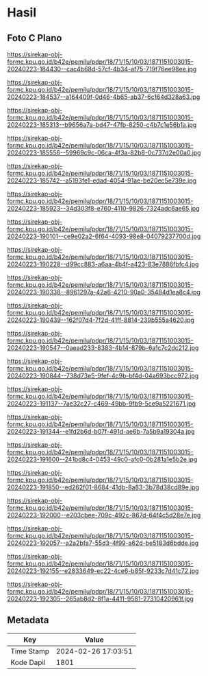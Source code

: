 # Hasil

## Foto C Plano

https://sirekap-obj-formc.kpu.go.id/b42e/pemilu/pdpr/18/71/15/10/03/1871151003015-20240223-184430--cac4b68d-57cf-4b34-af75-719f76ee98ee.jpg

https://sirekap-obj-formc.kpu.go.id/b42e/pemilu/pdpr/18/71/15/10/03/1871151003015-20240223-184537--a164409f-0d46-4b65-ab37-6c164d328a63.jpg

https://sirekap-obj-formc.kpu.go.id/b42e/pemilu/pdpr/18/71/15/10/03/1871151003015-20240223-185313--b9656a7a-bd47-47fb-8250-c4b7c1e56b1a.jpg

https://sirekap-obj-formc.kpu.go.id/b42e/pemilu/pdpr/18/71/15/10/03/1871151003015-20240223-185556--59969c9c-06ca-4f3a-82b8-0c737d2e00a0.jpg

https://sirekap-obj-formc.kpu.go.id/b42e/pemilu/pdpr/18/71/15/10/03/1871151003015-20240223-185742--a5193fe1-edad-4054-91ae-be20ec5e739e.jpg

https://sirekap-obj-formc.kpu.go.id/b42e/pemilu/pdpr/18/71/15/10/03/1871151003015-20240223-185923--34d303f8-e760-4110-9826-7324adc6ae65.jpg

https://sirekap-obj-formc.kpu.go.id/b42e/pemilu/pdpr/18/71/15/10/03/1871151003015-20240223-190101--ce9e02a2-6f64-4093-98e8-04079237700d.jpg

https://sirekap-obj-formc.kpu.go.id/b42e/pemilu/pdpr/18/71/15/10/03/1871151003015-20240223-190228--d99cc883-a6aa-4b4f-a423-83e7886fbfc4.jpg

https://sirekap-obj-formc.kpu.go.id/b42e/pemilu/pdpr/18/71/15/10/03/1871151003015-20240223-190338--8961297a-42a6-4210-90a0-35484d1ea8c4.jpg

https://sirekap-obj-formc.kpu.go.id/b42e/pemilu/pdpr/18/71/15/10/03/1871151003015-20240223-190439--162f07d4-7f2d-41ff-8814-239b555a4620.jpg

https://sirekap-obj-formc.kpu.go.id/b42e/pemilu/pdpr/18/71/15/10/03/1871151003015-20240223-190547--0aead233-8383-4b14-879b-6a1c7c2dc212.jpg

https://sirekap-obj-formc.kpu.go.id/b42e/pemilu/pdpr/18/71/15/10/03/1871151003015-20240223-190844--738d73e5-9fef-4c9b-bf4d-04a693bcc972.jpg

https://sirekap-obj-formc.kpu.go.id/b42e/pemilu/pdpr/18/71/15/10/03/1871151003015-20240223-191137--7ae32c27-c469-49bb-9fb9-5ce9a5221671.jpg

https://sirekap-obj-formc.kpu.go.id/b42e/pemilu/pdpr/18/71/15/10/03/1871151003015-20240223-191344--e1fd2b6d-b07f-491d-ae6b-7a5b9a19304a.jpg

https://sirekap-obj-formc.kpu.go.id/b42e/pemilu/pdpr/18/71/15/10/03/1871151003015-20240223-191600--241bd8c4-0453-49c0-afc0-0b281a1e5b2e.jpg

https://sirekap-obj-formc.kpu.go.id/b42e/pemilu/pdpr/18/71/15/10/03/1871151003015-20240223-191850--ed262f01-8684-41db-8a83-3b78d38cd89e.jpg

https://sirekap-obj-formc.kpu.go.id/b42e/pemilu/pdpr/18/71/15/10/03/1871151003015-20240223-192000--e203cbee-709c-492c-867d-64f4c5d28e7e.jpg

https://sirekap-obj-formc.kpu.go.id/b42e/pemilu/pdpr/18/71/15/10/03/1871151003015-20240223-192057--a2a2bfa7-55d3-4f99-a62d-be5183d6bdde.jpg

https://sirekap-obj-formc.kpu.go.id/b42e/pemilu/pdpr/18/71/15/10/03/1871151003015-20240223-192155--e2833649-ec22-4ce6-b85f-9233c7d41c72.jpg

https://sirekap-obj-formc.kpu.go.id/b42e/pemilu/pdpr/18/71/15/10/03/1871151003015-20240223-192305--265ab8d2-8f1a-4411-9581-27310420961f.jpg


## Metadata

| Key        | Value               |
| ---------- | ------------------- |
| Time Stamp | 2024-02-26 17:03:51 |
| Kode Dapil | 1801                |



